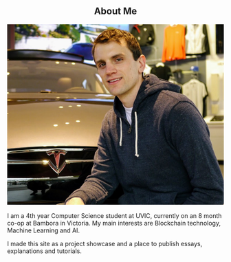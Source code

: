 <center><h2>About Me</h2></center>

<img src="/public/images/headshot.jpg" id="headshot" alt="headshot"/>

I am a 4th year Computer Science student at UVIC, currently on an 8 month co-op at Bambora in Victoria. My main interests are Blockchain technology, Machine Learning and AI.

I made this site as a project showcase and a place to publish essays, explanations and tutorials.
